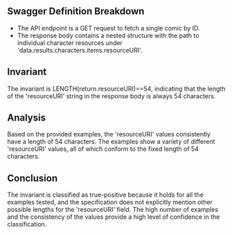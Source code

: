 ## Swagger Definition Breakdown
- The API endpoint is a GET request to fetch a single comic by ID.
- The response body contains a nested structure with the path to individual character resources under 'data.results.characters.items.resourceURI'.

## Invariant
The invariant is LENGTH(return.resourceURI)==54, indicating that the length of the 'resourceURI' string in the response body is always 54 characters.

## Analysis
Based on the provided examples, the 'resourceURI' values consistently have a length of 54 characters. The examples show a variety of different 'resourceURI' values, all of which conform to the fixed length of 54 characters.

## Conclusion
The invariant is classified as true-positive because it holds for all the examples tested, and the specification does not explicitly mention other possible lengths for the 'resourceURI' field. The high number of examples and the consistency of the values provide a high level of confidence in the classification.
